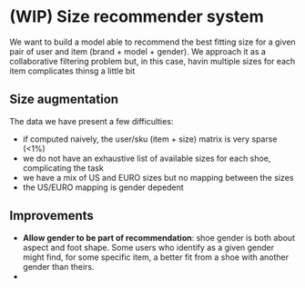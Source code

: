 # (WIP) Size recommender system
We want to build a model able to recommend the best fitting size for a given pair of user and item (brand + model + gender). We approach it as a collaborative filtering problem but, in this case, havin multiple sizes for each item complicates thinsg a little bit


## Size augmentation


The data we have present a few difficulties:
- if computed naively, the user/sku (item + size) matrix is very sparse (<1%)
- we do not have an exhaustive list of available sizes for each shoe, complicating the task 
- we have a mix of US and EURO sizes but no mapping between the sizes
- the US/EURO mapping is gender depedent


## Improvements
- **Allow gender to be part of recommendation**: shoe gender is both about aspect and foot shape. Some users who identify as a given gender might find, for some specific item, a better fit from a shoe with another gender than theirs.
-
